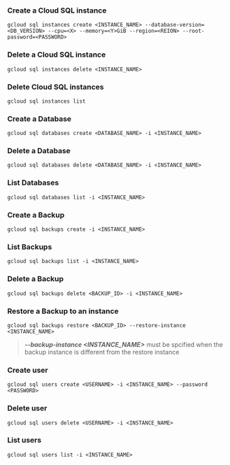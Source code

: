 ### Create a Cloud SQL instance
~~~
gcloud sql instances create <INSTANCE_NAME> --database-version=<DB_VERSION> --cpu=<X> --memory=<Y>GiB --region=<REION> --root-password=<PASSWORD>
~~~

### Delete a Cloud SQL instance
~~~
gcloud sql instances delete <INSTANCE_NAME>
~~~

### Delete Cloud SQL instances
~~~
gcloud sql instances list
~~~

### Create a Database
~~~
gcloud sql databases create <DATABASE_NAME> -i <INSTANCE_NAME>
~~~

### Delete a Database
~~~
gcloud sql databases delete <DATABASE_NAME> -i <INSTANCE_NAME>
~~~

### List Databases
~~~
gcloud sql databases list -i <INSTANCE_NAME>
~~~

### Create a Backup
~~~
gcloud sql backups create -i <INSTANCE_NAME>
~~~

### List Backups
~~~
gcloud sql backups list -i <INSTANCE_NAME>
~~~

### Delete a Backup
~~~
gcloud sql backups delete <BACKUP_ID> -i <INSTANCE_NAME>
~~~

### Restore a Backup to an instance
~~~
gcloud sql backups restore <BACKUP_ID> --restore-instance <INSTANCE_NAME>
~~~
> ***--backup-instance <INSTANCE_NAME>*** must be spcified when the backup instance is different from the restore instance

### Create user
~~~
gcloud sql users create <USERNAME> -i <INSTANCE_NAME> --password <PASSWORD>
~~~

### Delete user
~~~
gcloud sql users delete <USERNAME> -i <INSTANCE_NAME>
~~~

### List users
~~~
gcloud sql users list -i <INSTANCE_NAME>
~~~